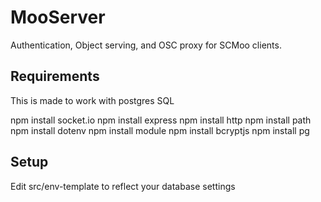 # MooServer
Authentication, Object serving, and OSC proxy for SCMoo clients.

## Requirements

This is made to work with postgres SQL

  npm install socket.io
  npm install express
  npm install http
  npm install path
  npm install dotenv
  npm install module
  npm install bcryptjs
  npm install pg

## Setup

Edit src/env-template to reflect your database settings
